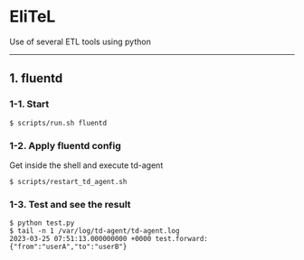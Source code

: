 # EliTeL

Use of several ETL tools using python

---

## 1. fluentd

### 1-1. Start

```
$ scripts/run.sh fluentd
```

### 1-2. Apply fluentd config

Get inside the shell and execute td-agent

```
$ scripts/restart_td_agent.sh
```

### 1-3. Test and see the result

```
$ python test.py
$ tail -n 1 /var/log/td-agent/td-agent.log
2023-03-25 07:51:13.000000000 +0000 test.forward: {"from":"userA","to":"userB"}
```
